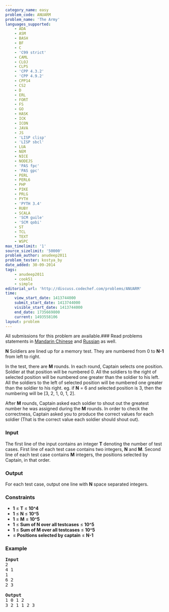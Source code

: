 ```yaml
---
category_name: easy
problem_code: ANUARM
problem_name: 'The Army'
languages_supported:
    - ADA
    - ASM
    - BASH
    - BF
    - C
    - 'C99 strict'
    - CAML
    - CLOJ
    - CLPS
    - 'CPP 4.3.2'
    - 'CPP 4.9.2'
    - CPP14
    - CS2
    - D
    - ERL
    - FORT
    - FS
    - GO
    - HASK
    - ICK
    - ICON
    - JAVA
    - JS
    - 'LISP clisp'
    - 'LISP sbcl'
    - LUA
    - NEM
    - NICE
    - NODEJS
    - 'PAS fpc'
    - 'PAS gpc'
    - PERL
    - PERL6
    - PHP
    - PIKE
    - PRLG
    - PYTH
    - 'PYTH 3.4'
    - RUBY
    - SCALA
    - 'SCM guile'
    - 'SCM qobi'
    - ST
    - TCL
    - TEXT
    - WSPC
max_timelimit: '1'
source_sizelimit: '50000'
problem_author: anudeep2011
problem_tester: kostya_by
date_added: 30-09-2014
tags:
    - anudeep2011
    - cook51
    - simple
editorial_url: 'http://discuss.codechef.com/problems/ANUARM'
time:
    view_start_date: 1413744000
    submit_start_date: 1413744000
    visible_start_date: 1413744000
    end_date: 1735669800
    current: 1493558106
layout: problem
---
```

All submissions for this problem are available.###  Read problems statements in [Mandarin Chinese](http://www.codechef.com/download/translated/COOK51/mandarin/ANUARM.pdf) and [Russian](http://www.codechef.com/download/translated/COOK51/russian/ANUARM.pdf) as well.

**N** Soldiers are lined up for a memory test. They are numbered from 0 to **N-1** from left to right.

In the test, there are **M** rounds. In each round, Captain selects one position. Soldier at that position will be numbered 0. All the soldiers to the right of selected position will be numbered one greater than the soldier to his left. All the soldiers to the left of selected position will be numbered one greater than the soldier to his right. 
eg. if **N** = 6 and selected position is 3, then the numbering will be \[3, 2, 1, 0, 1, 2\].

 After **M** rounds, Captain asked each soldier to shout out the greatest number he was assigned during the **M** rounds. In order to check the correctness, Captain asked you to produce the correct values for each soldier (That is the correct value each soldier should shout out).

### Input

The first line of the input contains an integer **T** denoting the number of test cases.
First line of each test case contains two integers, **N** and **M**.
Second line of each test case contains **M** integers, the positions selected by Captain, in that order.

### Output

For each test case, output one line with **N** space separated integers.

### Constraints

- **1** ≤ **T** ≤ **10^4**
- **1** ≤ **N** ≤ **10^5**
- **1** ≤ **M** ≤ **10^5**
- **1** ≤ **Sum of N over all testcases** ≤ **10^5**
- **1** ≤ **Sum of M over all testcases** ≤ **10^5**
- ≤ **Positions selected by captain** ≤ **N-1**

### Example

<pre><b>Input</b>
2
4 1
1
6 2
2 3

<b>Output</b>
1 0 1 2
3 2 1 1 2 3


</pre>